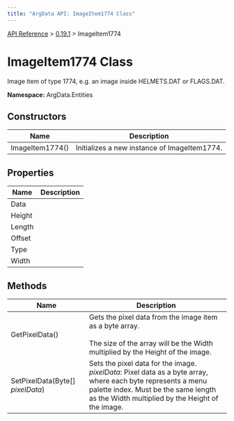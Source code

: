 ```yaml
---
title: "ArgData API: ImageItem1774 Class"
---
```


[API Reference](/argdata/api/) &gt; [0.19.1](/argdata/api/0.19.1/) &gt; ImageItem1774

# ImageItem1774 Class

Image item of type 1774, e.g. an image inside HELMETS.DAT or FLAGS.DAT.

**Namespace:** ArgData.Entities

## Constructors

<table class="table table-bordered table-striped ">
<thead>
  <tr>
    <th>Name</th>
    <th>Description</th>
  </tr>
</thead>
<tbody>
  <tr>
    <td>ImageItem1774()</td>
    <td>Initializes a new instance of ImageItem1774.</td>
  </tr>
</tbody>
</table>


## Properties

<table class="table table-bordered table-striped ">
<thead>
  <tr>
    <th>Name</th>
    <th>Description</th>
  </tr>
</thead>
<tbody>
  <tr>
    <td>Data</td>
    <td></td>
  </tr>
  <tr>
    <td>Height</td>
    <td></td>
  </tr>
  <tr>
    <td>Length</td>
    <td></td>
  </tr>
  <tr>
    <td>Offset</td>
    <td></td>
  </tr>
  <tr>
    <td>Type</td>
    <td></td>
  </tr>
  <tr>
    <td>Width</td>
    <td></td>
  </tr>
</tbody>
</table>


## Methods

<table class="table table-bordered table-striped ">
<thead>
  <tr>
    <th>Name</th>
    <th>Description</th>
  </tr>
</thead>
<tbody>
  <tr>
    <td>GetPixelData()</td>
    <td>Gets the pixel data from the image item as a byte array.<br /><br />The size of the array will be the Width multiplied by the Height of the image.</td>
  </tr>
  <tr>
    <td>SetPixelData(Byte[] <em>pixelData</em>)</td>
    <td>Sets the pixel data for the image.<br /><em>pixelData</em>: Pixel data as a byte array, where each byte represents a menu palette index. Must be the same length as the Width multiplied by the Height of the image.<br /></td>
  </tr>
</tbody>
</table>


